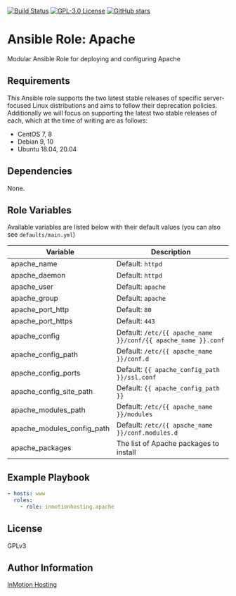 [![Build Status](https://travis-ci.org/inmotionhosting/ansible-role-apache.png?branch=master)](https://travis-ci.org/inmotionhosting/ansible-role-apache) [![GPL-3.0 License](https://img.shields.io/github/license/inmotionhosting/ansible-role-apache.svg?color=blue)](https://github.com/inmotionhosting/ansible-role-apache/blob/master/LICENSE) [![GitHub stars](https://img.shields.io/github/stars/inmotionhosting/ansible-role-apache.svg)](https://github.com/inmotionhosting/ansible-role-apache/stargazers)

# Ansible Role: Apache
Modular Ansible Role for deploying and configuring Apache

## Requirements
This Ansible role supports the two latest stable releases of specific
server-focused Linux distributions and aims to follow their deprecation
policies. Additionally we will focus on supporting the latest two stable
releases of each, which at the time of writing are as follows:

* CentOS 7, 8
* Debian 9, 10
* Ubuntu 18.04, 20.04

## Dependencies
None.

## Role Variables
Available variables are listed below with their default values (you can also see `defaults/main.yml`)

| Variable                   | Description |
| -------------------------- | ----------- |
| apache_name                | Default: `httpd`
| apache_daemon              | Default: `httpd`
| apache_user                | Default: `apache`
| apache_group               | Default: `apache`
| apache_port_http           | Default: `80`
| apache_port_https          | Default: `443`
| apache_config              | Default: `/etc/{{ apache_name }}/conf/{{ apache_name }}.conf`
| apache_config_path         | Default: `/etc/{{ apache_name }}/conf.d`
| apache_config_ports        | Default: `{{ apache_config_path }}/ssl.conf`
| apache_config_site_path    | Default: `{{ apache_config_path }}`
| apache_modules_path        | Default: `/etc/{{ apache_name }}/modules`
| apache_modules_config_path | Default: `/etc/{{ apache_name }}/conf.modules.d`
| apache_packages            | The list of Apache packages to install

## Example Playbook
```yaml
- hosts: www
  roles:
    - role: inmotionhosting.apache
```

## License
GPLv3

## Author Information
[InMotion Hosting](https://inmotionhosting.com)
